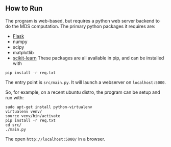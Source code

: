 
How to Run
----------

The program is web-based, but requires a python web server backend to do the MDS computation. The primary python packages it requires are:
* [Flask](http://flask.pocoo.org/)
* numpy
* scipy
* matplotlib
* [scikit-learn](http://scikit-learn.org/stable/)
These packages are all available in pip, and can be installed with
```
pip install -r req.txt
```
The entry point is `src/main.py`. It will launch a webserver on `localhost:5000`.

So, for example, on a recent ubuntu distro, the program can be setup and run with:
```
sudo apt-get install python-virtualenv
virtualenv venv/
source venv/bin/activate
pip install -r req.txt
cd src/
./main.py
```
The open `http://localhost:5000/` in a browser.



